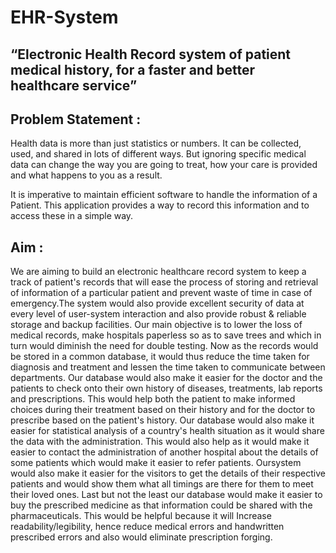 # EHR-System

## “Electronic Health Record system of patient medical history, for a faster and better healthcare service”

## Problem Statement :
Health data is more than just statistics or numbers. It can be collected, used, and shared in lots of different ways. But ignoring specific medical data can change the way you are going to treat, how your care is provided and what happens to you as a result.

It is imperative to maintain efficient software to handle the information of a Patient. This application provides a way to record this information and to access these in a simple way.

## Aim :
We are aiming to build an electronic healthcare record system to keep a track of patient's records that will ease the process of storing and retrieval of information of a particular patient and prevent waste of time in case of emergency.The system would also provide excellent security of data at every level of user-system interaction and also provide robust & reliable storage and backup facilities. Our main objective is to lower the loss of medical records, make hospitals paperless so as to save trees and which in turn would diminish the need for double testing. Now as the records would be stored in a common database, it would thus reduce the time taken for diagnosis and treatment and lessen the time taken to communicate between departments. Our database would also make it easier for the doctor and the patients to check onto their own history of diseases, treatments, lab reports and prescriptions. This would help both the patient to make informed choices during their treatment based on their history and for the doctor to prescribe based on the patient's history. Our database would also make it easier for statistical analysis of a country's health situation as it would share the data with the administration. This would also help as it would make it easier to contact the administration of another hospital about the details of some patients which would make it easier to refer patients. Oursystem would also make it easier for the visitors to get the details of their respective patients and would show them what all timings are there for them to meet their loved ones. Last but not the least our database would make it easier to buy the prescribed medicine as that information could be shared with the
pharmaceuticals. This would be helpful because it will Increase readability/legibility, hence reduce medical errors and handwritten prescribed errors and also would eliminate prescription forging.
